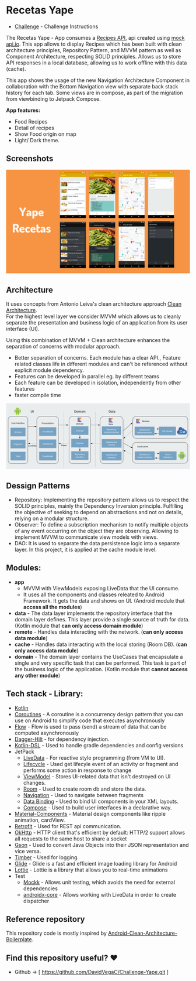 # Recetas Yape

- [Challenge](https://drive.google.com/file/d/1bdWs-nwdLCCaRn5k-8UbJcLRx5MNewUo/view?usp=share_link) - Challenge Instructions

The Recetas Yape - App consumes a [Recipes API](https://63e87ffa5f3e35d898f15901.mockapi.io/api/v1/recipes), api created using [mock api.io](https://mockapi.io/). This app allows to display Recipes which has been built with clean architecture principles, Repository Pattern, and MVVM pattern as well as Component Architecture, respecting SOLID principles.
Allows us to store API responses in a local database, allowing us to work offline with this data (cache).

This app shows the usage of the new Navigation Architecture Component in collaboration with the Bottom Navigation view with separate back stack history for each tab.
Some views are in compose, as part of the migration from viewbinding to Jetpack Compose.

**App features:**
- Food Recipes
- Detail of recipes
- Show Food origin on map
- Light/ Dark theme.

## Screenshots
<img alt="List" src="art/screenshot.png">

## Architecture
It uses concepts from Antonio Leiva's clean architecture approach [Clean Architecture](https://antonioleiva.com/clean-architecture-android/).</br>
For the highest level layer we consider MVVM which allows us to cleanly separate the presentation and business logic of an application from its user interface (UI).

Using this combination of MVVM + Clean architecture enhances the separation of concerns with modular approach.

* Better separation of concerns. Each module has a clear API., Feature related classes life in different modules and can't be referenced without explicit module dependency.
* Features can be developed in parallel eg. by different teams
* Each feature can be developed in isolation, independently from other features
* faster compile time
<img src="art/app_architecture.png">

## Dessign Patterns
- Repository:
  Implementing the repository pattern allows us to respect the SOLID principles, mainly the Dependency Inversion principle. Fulfilling the objective of seeking to depend on abstractions and not on details, relying on a modular structure.
- Observer:
  To define a subscription mechanism to notify multiple objects of any event occurring on the object they are observing. Allowing to implement MVVM to communicate view models with views.
- DAO:
  It is used to separate the data persistence logic into a separate layer. In this project, it is applied at the cache module level.

## Modules:
* **app**  
  - MVVM with ViewModels exposing LiveData that the UI consume.
  - It uses all the components and classes releated to Android Framework. It gets the data and shows on UI. (Android module that **access all the modules**)
* **data** - The data layer implements the repository interface that the domain layer defines. This layer provide a single source of truth for data. (Kotlin module that **can only access domain module**)
* **remote** - Handles data interacting with the network. (**can only access data module**)
* **cache** - Handles data interacting with the local storing (Room DB). (**can only access data module**)
* **domain** - The domain layer contains the UseCases that encapsulate a single and very specific task that can be performed. This task is part of the business logic of the application. (Kotlin module that **cannot access any other module**)

## Tech stack - Library:
- [Kotlin](https://kotlinlang.org/)
- [Coroutines](https://github.com/Kotlin/kotlinx.coroutines) - A coroutine is a concurrency design pattern that you can use on Android to simplify code that executes asynchronously
- [Flow](https://kotlin.github.io/kotlinx.coroutines/kotlinx-coroutines-core/kotlinx.coroutines.flow/) - Flow is used to pass (send) a stream of data that can be computed asynchronously
- [Dagger-Hilt](https://developer.android.com/training/dependency-injection/hilt-android) - for dependency injection.
- [Kotlin-DSL](https://docs.gradle.org/current/userguide/kotlin_dsl.html) - Used to handle gradle dependencies and config versions
- JetPack
    - [LiveData](https://developer.android.com/topic/libraries/architecture/livedata) - For reactive style programming (from VM to UI).
    - [Lifecycle](https://developer.android.com/jetpack/androidx/releases/lifecycle) - Used get lifecyle event of an activity or fragment and performs some action in response to change
    - [ViewModel](https://developer.android.com/topic/libraries/architecture/viewmodel) - Stores UI-related data that isn't destroyed on UI changes.
    - [Room](https://developer.android.com/topic/libraries/architecture/room) - Used to create room db and store the data.
    - [Navigation](https://developer.android.com/guide/navigation/navigation-getting-started) - Used to navigate between fragments
    - [Data Binding](https://developer.android.com/topic/libraries/data-binding) - Used to bind UI components in your XML layouts.
    - [Compose](https://developer.android.com/jetpack/compose) - Used to build user interfaces in a declarative way.
- [Material-Components](https://github.com/material-components/material-components-android) - Material design components like ripple animation, cardView.
- [Retrofit](https://github.com/square/retrofit) - Used for REST api communication.
- [OkHttp](http://square.github.io/okhttp/) - HTTP client that's efficient by default: HTTP/2 support allows all requests to the same host to share a socket
- [Gson](https://github.com/square/retrofit/tree/master/retrofit-converters/gson) - Used to convert Java Objects into their JSON representation and vice versa.
- [Timber](https://github.com/JakeWharton/timber) - Used for logging.
- [Glide](https://bumptech.github.io/glide/) - Glide is a fast and efficient image loading library for Android
- [Lottie](https://airbnb.io/lottie/) - Lottie is a library that allows you to real-time animations
- Test
  - [Mockk](https://github.com/mockk/mockk) - Allows unit testing, which avoids the need for external dependencies
  - [androidx-core](https://androidx.tech/artifacts/arch.core/core-testing/) - Allows working with LiveData in order to create dispatcher

## Reference repository
This repository code is mostly inspired by [Android-Clean-Architecture-Boilerplate](https://github.com/bufferapp/android-clean-architecture-boilerplate).

## Find this repository useful? :heart:
- Github -> [ https://github.com/DavidVegaC/Challenge-Yape.git ] 
